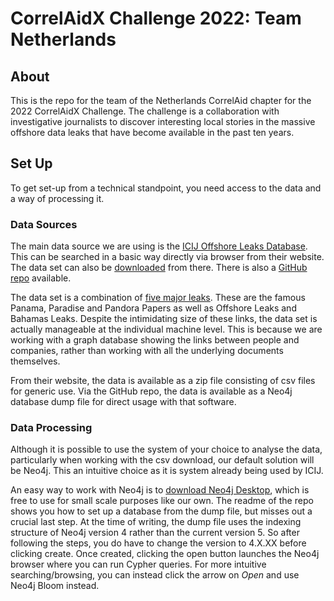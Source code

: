 # CorrelAidX Challenge 2022: Team Netherlands

## About

This is the repo for the team of the Netherlands CorrelAid chapter for the 2022 CorrelAidX Challenge.
The challenge is a collaboration with investigative journalists to discover interesting local stories 
in the massive offshore data leaks that have become available in the past ten years. 

## Set Up

To get set-up from a technical standpoint, you need access to the data and a way of processing it.

### Data Sources

The main data source we are using is the [ICIJ Offshore Leaks Database](https://offshoreleaks.icij.org/).
This can be searched in a basic way directly via browser from their website.
The data set can also be [downloaded](https://offshoreleaks.icij.org/pages/database) from there.
There is also a [GitHub repo](https://github.com/ICIJ/offshoreleaks-data-packages) available. 

The data set is a combination of [five major leaks](https://offshoreleaks.icij.org/pages/data).
These are the famous Panama, Paradise and Pandora Papers as well as Offshore Leaks and Bahamas Leaks.
Despite the intimidating size of these links, the data set is actually manageable at the individual machine level.
This is because we are working with a graph database showing the links between people and companies,
rather than working with all the underlying documents themselves.

From their website, the data is available as a zip file consisting of csv files for generic use.
Via the GitHub repo, the data is available as a Neo4j database dump file for direct usage with that software.

### Data Processing

Although it is possible to use the system of your choice to analyse the data, 
particularly when working with the csv download, our default solution will be Neo4j.
This an intuitive choice as it is system already being used by ICIJ.

An easy way to work with Neo4j is to [download Neo4j Desktop](https://neo4j.com/download/), 
which is free to use for small scale purposes like our own.
The readme of the repo shows you how to set up a database from the dump file, but misses out a crucial last step.
At the time of writing, the dump file uses the indexing structure of Neo4j version 4 rather than the current version 5.
So after following the steps, you do have to change the version to 4.X.XX before clicking create. 
Once created, clicking the open button launches the Neo4j browser where you can run Cypher queries.
For more intuitive searching/browsing, you can instead click the arrow on _Open_ and use Neo4j Bloom instead.
